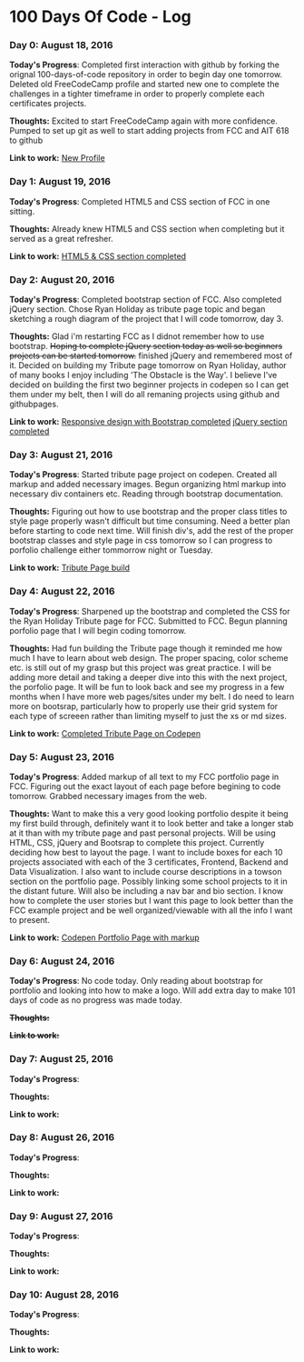 # 100 Days Of Code - Log

### Day 0: August 18, 2016 


**Today's Progress**: Completed first interaction with github by forking the orignal 100-days-of-code repository in order to begin day one tomorrow. Deleted old FreeCodeCamp profile and started new one to complete the challenges in a tighter timeframe in order to properly complete each certificates projects.

**Thoughts:** Excited to start FreeCodeCamp again with more confidence. Pumped to set up git as well to start adding projects from FCC and AIT 618 to github

**Link to work:** [New Profile](https://www.freecodecamp.com/aghuntley)

### Day 1: August 19, 2016 


**Today's Progress**: Completed HTML5 and CSS section of FCC in one sitting.

**Thoughts:** Already knew HTML5 and CSS section when completing but it served as a great refresher.

**Link to work:** [HTML5 & CSS section completed](https://www.freecodecamp.com/challenges/use-rgb-to-mix-colors)

### Day 2: August 20, 2016 


**Today's Progress**: Completed bootstrap section of FCC. Also completed jQuery section. Chose Ryan Holiday as tribute page topic and began sketching a rough diagram of the project that I will code tomorrow, day 3.

**Thoughts:** Glad i'm restarting FCC as I didnot remember how to use bootstrap. ~~Hoping to complete jQuery section today as well so beginners projects can be started tomorrow.~~ finished jQuery and remembered most of it. Decided on building my Tribute page tomorrow on Ryan Holiday, author of many books I enjoy including 'The Obstacle is the Way'. I believe I've decided on building the first two beginner projects in codepen so I can get them under my belt, then I will do all remaning projects using github and githubpages.

**Link to work:** [Responsive design with Bootstrap completed](https://www.freecodecamp.com/challenges/use-comments-to-clarify-code) [jQuery section completed](https://www.freecodecamp.com/challenges/use-jquery-to-modify-the-entire-page)

### Day 3: August 21, 2016 


**Today's Progress**: Started tribute page project on codepen. Created all markup and added necessary images. Begun organizing html markup into necessary div containers etc. Reading through bootstrap documentation.

**Thoughts:** Figuring out how to use bootstrap and the proper class titles to style page properly wasn't difficult but time consuming. Need a better plan before starting to code next time. Will finish div's, add the rest of the proper bootstrap classes and style page in css tomorrow so I can progress to porfolio challenge either tommorrow night or Tuesday.

**Link to work:** [Tribute Page build](http://codepen.io/aghuntley/pen/AXkBdk)

### Day 4: August 22, 2016 


**Today's Progress**: Sharpened up the bootstrap and completed the CSS for the Ryan Holiday Tribute page for FCC. Submitted to FCC. Begun planning porfolio page that I will begin coding tomorrow.

**Thoughts:** Had fun building the Tribute page though it reminded me how much I have to learn about web design. The proper spacing, color scheme etc. is still out of my grasp but this project was great practice. I will be adding more detail and taking a deeper dive into this with the next project, the porfolio page. It will be fun to look back and see my progress in a few months when I have more web pages/sites under my belt. I do need to learn more on bootsrap, particularly how to properly use their grid system for each type of screeen rather than limiting myself to just the xs or md sizes.

**Link to work:** [Completed Tribute Page on Codepen](http://codepen.io/aghuntley/pen/AXkBdk)

### Day 5: August 23, 2016 


**Today's Progress**: Added markup of all text to my FCC portfolio page in FCC. Figuring out the exact layout of each page before begining to code tomorrow. Grabbed necessary images from the web.

**Thoughts:** Want to make this a very good looking portfolio despite it being my first build through, definitely want it to look better and take a longer stab at it than with my tribute page and past personal projects. Will be using HTML, CSS, jQuery and Bootsrap to complete this project. Currently deciding how best to layout the page. I want to include boxes for each 10 projects associated with each of the 3 certificates, Frontend, Backend and Data Visualization. I also want to include course descriptions in a towson section on the portfolio page. Possibly linking some school projects to it in the distant future. Will also be including a nav bar and bio section. I know how to complete the user stories but I want this page to look better than the FCC example project and be well organized/viewable with all the info I want to present.

**Link to work:** [Codepen Portfolio Page with markup](http://codepen.io/aghuntley/pen/VjOgjG)

### Day 6: August 24, 2016 


**Today's Progress**: No code today. Only reading about bootstrap for portfolio and looking into how to make a logo. Will add extra day to make 101 days of code as no progress was made today.

~~**Thoughts:**~~

~~**Link to work:** []()~~

### Day 7: August 25, 2016 


**Today's Progress**: 

**Thoughts:** 

**Link to work:** []()

### Day 8: August 26, 2016 


**Today's Progress**: 

**Thoughts:** 

**Link to work:** []()

### Day 9: August 27, 2016 


**Today's Progress**: 

**Thoughts:** 

**Link to work:** []()

### Day 10: August 28, 2016 


**Today's Progress**: 

**Thoughts:** 

**Link to work:** []()
